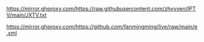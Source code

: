 https://mirror.ghproxy.com/https://raw.githubusercontent.com/zhvvven/IPTV/main/JXTV.txt

https://mirror.ghproxy.com/https://github.com/fanmingming/live/raw/main/e.xml
